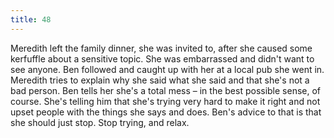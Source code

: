 ```yaml
---
title: 48
---
```


Meredith left the family dinner, she was invited to, after she caused some kerfuffle about a sensitive topic.
She was embarrassed and didn't want to see anyone.
Ben followed and caught up with her at a local pub she went in.
Meredith tries to explain why she said what she said and that she's not a bad person.
Ben tells her she's a total mess &ndash; in the best possible sense, of course.
She's telling him that she's trying very hard to make it right and not upset people with the things she says and does.
Ben's advice to that is that she should just stop.
Stop trying, and relax.
